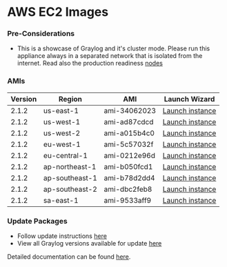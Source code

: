AWS EC2 Images
==============

### Pre-Considerations

  * This is a showcase of Graylog and it's cluster mode. Please run this appliance always in a separated network that is isolated from the internet.
    Read also the production readiness [nodes](http://docs.graylog.org/en/latest/pages/installation/virtual_machine_appliances.html#production-readiness)

### AMIs

| Version | Region | AMI | Launch Wizard |
|---------|--------|-----|-------------|
| 2.1.2  | us-east-1 | ami-34062023 | [Launch instance](https://console.aws.amazon.com/ec2/v2/home?region=us-east-1#LaunchInstanceWizard:ami=ami-34062023) |
| 2.1.2  | us-west-1 | ami-ad87cdcd | [Launch instance](https://console.aws.amazon.com/ec2/v2/home?region=us-west-1#LaunchInstanceWizard:ami=ami-ad87cdcd) |
| 2.1.2  | us-west-2 | ami-a015b4c0 | [Launch instance](https://console.aws.amazon.com/ec2/v2/home?region=us-west-2#LaunchInstanceWizard:ami=ami-a015b4c0) |
| 2.1.2  | eu-west-1 | ami-5c57032f | [Launch instance](https://console.aws.amazon.com/ec2/v2/home?region=eu-west-1#LaunchInstanceWizard:ami=ami-5c57032f) |
| 2.1.2  | eu-central-1 | ami-0212e96d | [Launch instance](https://console.aws.amazon.com/ec2/v2/home?region=eu-central-1#LaunchInstanceWizard:ami=ami-0212e96d) |
| 2.1.2  | ap-northeast-1 | ami-b050fcd1 | [Launch instance](https://console.aws.amazon.com/ec2/v2/home?region=ap-northeast-1#LaunchInstanceWizard:ami=ami-b050fcd1) |
| 2.1.2  | ap-southeast-1 | ami-b78d2dd4 | [Launch instance](https://console.aws.amazon.com/ec2/v2/home?region=ap-southeast-1#LaunchInstanceWizard:ami=ami-b78d2dd4) |
| 2.1.2  | ap-southeast-2 | ami-dbc2feb8 | [Launch instance](https://console.aws.amazon.com/ec2/v2/home?region=ap-southeast-2#LaunchInstanceWizard:ami=ami-dbc2feb8) |
| 2.1.2  | sa-east-1 | ami-9533aff9 | [Launch instance](https://console.aws.amazon.com/ec2/v2/home?region=sa-east-1#LaunchInstanceWizard:ami=ami-9533aff9) |

### Update Packages

  * Follow update instructions [here](http://docs.graylog.org/en/1.2/pages/installation/graylog_ctl.html#upgrade-graylog)
  * View all Graylog versions available for update [here](https://packages.graylog2.org/appliances/ubuntu)

Detailed documentation can be found [here](http://docs.graylog.org/en/latest/pages/installation/aws.html).

